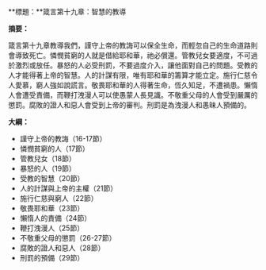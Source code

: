 **標題：**箴言第十九章：智慧的教導

**摘要：**

箴言第十九章教導我們，謹守上帝的教誨可以保全生命，而輕忽自己的生命道路則會導致死亡。憐憫貧窮的人就是借給耶和華，祂必償還。管教兒女要適度，不可過於激烈或放任。暴怒的人必受刑罰，不要過度介入，讓他面對自己的問題。受教的人才能得著上帝的智慧。人的計謀有限，唯有耶和華的籌算才能立定。施行仁慈令人愛慕，窮人強如說謊言。敬畏耶和華的人得著生命，恆久知足，不遭禍患。懶惰人會遭受責備，而鞭打洩漫人可以使愚蒙人長見識。不敬重父母的人會受到嚴厲的懲罰。腐敗的證人和惡人會受到上帝的審判。刑罰是為洩漫人和愚昧人預備的。

**大綱：**

* 謹守上帝的教誨（16-17節）
* 憐憫貧窮的人（17節）
* 管教兒女（18節）
* 暴怒的人（19節）
* 受教的智慧（20節）
* 人的計謀與上帝的主權（21節）
* 施行仁慈與窮人（22節）
* 敬畏耶和華（23節）
* 懶惰人的責備（24節）
* 鞭打洩漫人（25節）
* 不敬重父母的懲罰（26-27節）
* 腐敗的證人和惡人（28節）
* 刑罰的預備（29節）